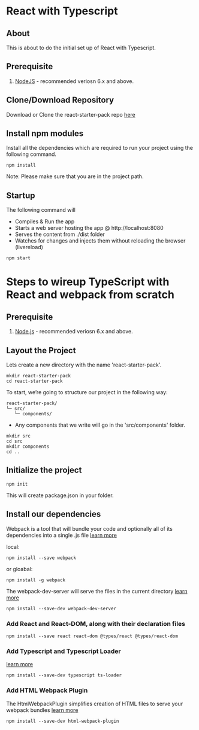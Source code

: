 # React with Typescript

## About

This is about to do the initial set up of React with Typescript.

## Prerequisite

1. [NodeJS](http://www.nodejs.org/) - recommended veriosn 6.x and above.

## Clone/Download Repository

Download or Clone the react-starter-pack repo [here](https://github.com/sendray/react-starter-pack)

## Install **npm** modules

Install all the dependencies which are required to run your project using the following command.

```
npm install
```

Note: Please make sure that you are in the project path. 

## Startup

The following command will

* Compiles & Run the app
* Starts a web server hosting the app @ http://localhost:8080
* Serves the content from ./dist folder
* Watches for changes and injects them without reloading the browser (livereload)

```
npm start
```

# Steps to wireup TypeScript with React and webpack from scratch 

## Prerequisite

1. [Node.js](http://www.nodejs.org/) - recommended veriosn 6.x and above.

## Layout the Project

Lets create a new directory with the name 'react-starter-pack'.

```
mkdir react-starter-pack 
cd react-starter-pack
``` 

To start, we’re going to structure our project in the following way:

```
react-starter-pack/
└─ src/
   └─ components/
```

* Any components that we write will go in the 'src/components' folder.

```
mkdir src
cd src
mkdir components
cd ..
```

## Initialize the project

```
npm init
```

This will create package.json in your folder.

## Install our dependencies

Webpack is a tool that will bundle your code and optionally all of its dependencies into a single .js file
[learn more](https://webpack.js.org/concepts/)

local:

```
npm install --save webpack 
```

or gloabal:

```
npm install -g webpack
```

The webpack-dev-server will serve the files in the current directory
[learn more](https://webpack.js.org/configuration/dev-server/)

```
npm install --save-dev webpack-dev-server
```

### Add React and React-DOM, along with their declaration files

```
npm install --save react react-dom @types/react @types/react-dom
```

### Add Typescript and Typescript Loader
[learn more](https://www.typescriptlang.org/)

```
npm install --save-dev typescript ts-loader
```

### Add HTML Webpack Plugin

The HtmlWebpackPlugin simplifies creation of HTML files to serve your webpack bundles
[learn more](https://webpack.js.org/plugins/html-webpack-plugin/)

```
npm install --save-dev html-webpack-plugin
```